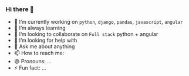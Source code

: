 ### Hi there 👋

<!--
**bhanukustom/bhanukustom** is a ✨ _special_ ✨ repository because its `README.md` (this file) appears on your GitHub profile.

Here are some ideas to get you started:
-->

- 🔭 I’m currently working on `python`, `django`, `pandas`, `javascript`, `angular`
- 🌱 I’m always learning 
- 👯 I’m looking to collaborate on `Full stack` python + angular
- 🤔 I’m looking for help with 
- 💬 Ask me about anything
- 📫 How to reach me: 
- 😄 Pronouns: ...
- ⚡ Fun fact: ...

